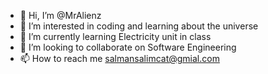 - 👋 Hi, I’m @MrAlienz
- 👀 I’m interested in coding and learning about the universe 
- 🌱 I’m currently learning Electricity unit in class
- 💞️ I’m looking to collaborate on Software Engineering
- 📫 How to reach me salmansalimcat@gmial.com

<!---
MrAlienz/MrAlienz is a ✨ special ✨ repository because its `README.md` (this file) appears on your GitHub profile.
You can click the Preview link to take a look at your changes.
--->
